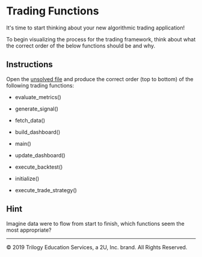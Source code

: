 # Trading Functions

It's time to start thinking about your new algorithmic trading application!

To begin visualizing the process for the trading framework, think about what the correct order of the below functions should be and why.

## Instructions

Open the [unsolved file](Unsolved/ninjatrader_v1.py) and produce the correct order (top to bottom) of the following trading functions:

* evaluate_metrics()

* generate_signal()

* fetch_data()

* build_dashboard()

* main()

* update_dashboard()

* execute_backtest()

* initialize()

* execute_trade_strategy()


## Hint

Imagine data were to flow from start to finish, which functions seem the most appropriate?

---

© 2019 Trilogy Education Services, a 2U, Inc. brand. All Rights Reserved.
